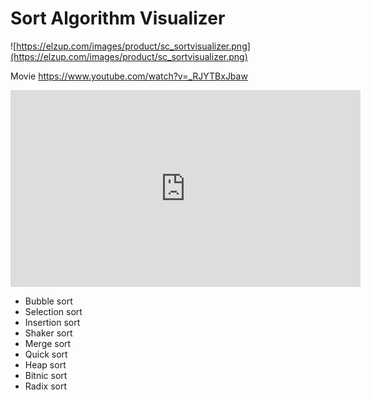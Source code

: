 # Sort Algorithm Visualizer
![https://elzup.com/images/product/sc_sortvisualizer.png](https://elzup.com/images/product/sc_sortvisualizer.png)

Movie https://www.youtube.com/watch?v=_RJYTBxJbaw
<iframe width="560" height="315" src="https://www.youtube.com/embed/_RJYTBxJbaw" frameborder="0" allowfullscreen></iframe>

* Bubble sort
* Selection sort
* Insertion sort
* Shaker sort
* Merge sort
* Quick sort
* Heap sort
* Bitnic sort
* Radix sort
